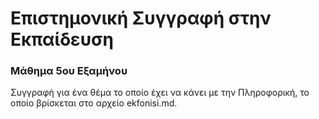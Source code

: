 # Επιστημονική Συγγραφή στην Εκπαίδευση
### Μάθημα 5ου Εξαμήνου

Συγγραφή για ένα θέμα το οποίο έχει να κάνει με την Πληροφορική, το οποίο βρίσκεται στο αρχείο ekfonisi.md.
